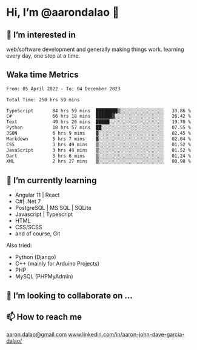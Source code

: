 # __Hi, I’m @aarondalao__ 👋 
## 👀 I’m interested in 
web/software development and generally making things work.
learning every day, one step at a time. 

## Waka time Metrics
<!--START_SECTION:waka-->

```txt
From: 05 April 2022 - To: 04 December 2023

Total Time: 250 hrs 59 mins

TypeScript       84 hrs 59 mins  ████████▒░░░░░░░░░░░░░░░░   33.86 %
C#               66 hrs 18 mins  ██████▓░░░░░░░░░░░░░░░░░░   26.42 %
Text             49 hrs 26 mins  █████░░░░░░░░░░░░░░░░░░░░   19.70 %
Python           18 hrs 57 mins  ██░░░░░░░░░░░░░░░░░░░░░░░   07.55 %
JSON             6 hrs 9 mins    ▓░░░░░░░░░░░░░░░░░░░░░░░░   02.45 %
Markdown         5 hrs 7 mins    ▓░░░░░░░░░░░░░░░░░░░░░░░░   02.04 %
CSS              3 hrs 49 mins   ▒░░░░░░░░░░░░░░░░░░░░░░░░   01.52 %
JavaScript       3 hrs 49 mins   ▒░░░░░░░░░░░░░░░░░░░░░░░░   01.52 %
Dart             3 hrs 6 mins    ▒░░░░░░░░░░░░░░░░░░░░░░░░   01.24 %
XML              2 hrs 27 mins   ▒░░░░░░░░░░░░░░░░░░░░░░░░   00.98 %
```

<!--END_SECTION:waka-->

## 🌱 I’m currently learning 

- Angular 11 | React 
- C#| .Net 7
- PostgreSQL | MS SQL | SQLite
- Javascript | Typescript
- HTML 
- CSS/SCSS
- and of course, Git 


Also tried:
- Python (Django)
- C++ (mainly for Arduino Projects)
- PHP
- MySQL (PHPMyAdmin)


## 💞️ I’m looking to collaborate on ...

## 📫 How to reach me 
aaron.dalao@gmail.com
www.linkedin.com/in/aaron-john-dave-garcia-dalao/

<!---
aarondalao/aarondalao is a ✨ special ✨ repository because its `README.md` (this file) appears on your GitHub profile.
You can click the Preview link to take a look at your changes.
--->
